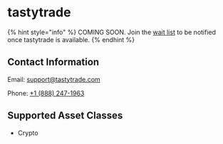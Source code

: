 # tastytrade

{% hint style="info" %}
COMING SOON. Join the [wait list](https://traderspost.io/broker/tastytrade) to be notified once tastytrade is available.
{% endhint %}

## Contact Information

Email: [support@tastytrade.com](mailto:support@tastytrade.com)

Phone: [+1 (888) 247-1963](tel:18882471963)

## Supported Asset Classes

* Crypto
